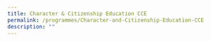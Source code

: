 ```yaml
---
title: Character & Citizenship Education CCE
permalink: /programmes/Character-and-Citizenship-Education-CCE
description: ""
---
```

